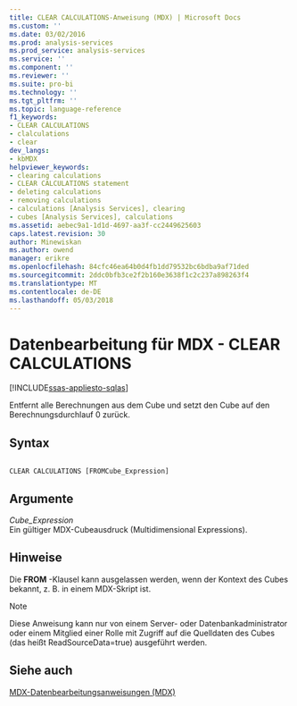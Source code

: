```yaml
---
title: CLEAR CALCULATIONS-Anweisung (MDX) | Microsoft Docs
ms.custom: ''
ms.date: 03/02/2016
ms.prod: analysis-services
ms.prod_service: analysis-services
ms.service: ''
ms.component: ''
ms.reviewer: ''
ms.suite: pro-bi
ms.technology: ''
ms.tgt_pltfrm: ''
ms.topic: language-reference
f1_keywords:
- CLEAR CALCULATIONS
- clalculations
- clear
dev_langs:
- kbMDX
helpviewer_keywords:
- clearing calculations
- CLEAR CALCULATIONS statement
- deleting calculations
- removing calculations
- calculations [Analysis Services], clearing
- cubes [Analysis Services], calculations
ms.assetid: aebec9a1-1d1d-4697-aa3f-cc2449625603
caps.latest.revision: 30
author: Minewiskan
ms.author: owend
manager: erikre
ms.openlocfilehash: 84cfc46ea64b0d4fb1dd79532bc6bdba9af71ded
ms.sourcegitcommit: 2ddc0bfb3ce2f2b160e3638f1c2c237a898263f4
ms.translationtype: MT
ms.contentlocale: de-DE
ms.lasthandoff: 05/03/2018
---
```

# <a name="mdx-data-manipulation---clear-calculations"></a>Datenbearbeitung für MDX - CLEAR CALCULATIONS
[!INCLUDE[ssas-appliesto-sqlas](../includes/ssas-appliesto-sqlas.md)]

  Entfernt alle Berechnungen aus dem Cube und setzt den Cube auf den Berechnungsdurchlauf 0 zurück.  
  
## <a name="syntax"></a>Syntax  
  
```  
  
CLEAR CALCULATIONS [FROMCube_Expression]  
```  
  
## <a name="arguments"></a>Argumente  
 *Cube_Expression*  
 Ein gültiger MDX-Cubeausdruck (Multidimensional Expressions).  
  
## <a name="remarks"></a>Hinweise  
 Die **FROM** -Klausel kann ausgelassen werden, wenn der Kontext des Cubes bekannt, z. B. in einem MDX-Skript ist.  
  
> [!NOTE]  
>  Diese Anweisung kann nur von einem Server- oder Datenbankadministrator oder einem Mitglied einer Rolle mit Zugriff auf die Quelldaten des Cubes (das heißt ReadSourceData=true) ausgeführt werden.  
  
## <a name="see-also"></a>Siehe auch  
 [MDX-Datenbearbeitungsanweisungen &#40;MDX&#41;](../mdx/mdx-data-manipulation-statements-mdx.md)  
  
  
